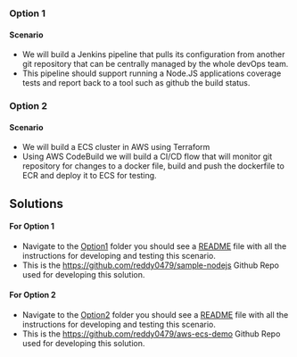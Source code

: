 
### Option 1
#### Scenario

* We will build a Jenkins pipeline that pulls its configuration from another git repository that can be centrally managed by the whole devOps team.
* This pipeline should support running a Node.JS applications coverage tests and report back to a tool such as github the build status.

### Option 2
#### Scenario

* We will build a ECS cluster in AWS using Terraform
* Using AWS CodeBuild we will build a CI/CD flow that will monitor git repository for changes to a docker file, build and push the dockerfile to ECR and deploy it to ECS for testing.

## Solutions 

#### For Option 1 

* Navigate to the [Option1](https://github.com/reddy0479/devops-assessment/tree/main/Option1) folder you should see a [README](https://github.com/reddy0479/devops-assessment/tree/main/Option1/README.md) file with all the instructions for developing and testing this scenario. 
* This is the https://github.com/reddy0479/sample-nodejs Github Repo used for developing this solution.

#### For Option 2 

* Navigate to the [Option2](https://github.com/reddy0479/devops-assessment/tree/main/Option2) folder you should see a [README](https://github.com/reddy0479/devops-assessment/tree/main/Option2/README.md) file with all the instructions for developing and testing this scenario. 
* This is the https://github.com/reddy0479/aws-ecs-demo Github Repo used for developing this solution.
